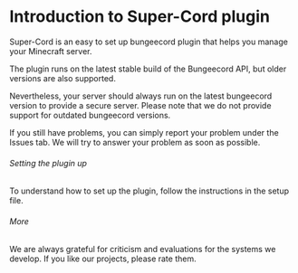 # Introduction to Super-Cord plugin
Super-Cord is an easy to set up bungeecord plugin that helps you manage your Minecraft server. 

The plugin runs on the latest stable build of the Bungeecord API, but older versions are also supported.

Nevertheless, your server should always run on the latest bungeecord version to provide a secure server. Please note that we do not provide support for outdated bungeecord versions.

If you still have problems, you can simply report your problem under the Issues tab. We will try to answer your problem as soon as possible.

###### Setting the plugin up
To understand how to set up the plugin, follow the instructions in the setup file.

###### More
We are always grateful for criticism and evaluations for the systems we develop. If you like our projects, please rate them.
